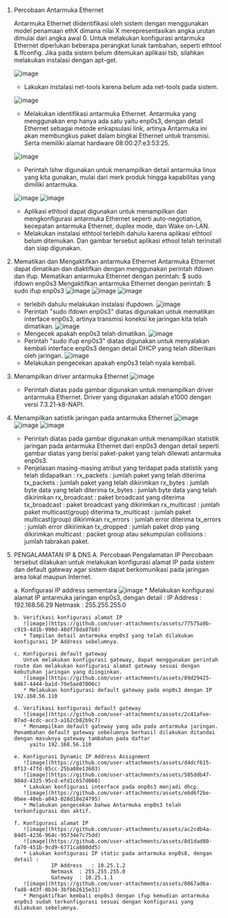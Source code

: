 1.  Percobaan Antarmuka Ethernet

    Antarmuka Ethernet diidentifikasi oleh sistem dengan menggunakan model penamaan ethX dimana nilai X merepresentasikan angka urutan dimulai dari angka awal 0. Untuk melakukan konfigurasi
    antarmuka Ethernet diperlukan beberapa perangkat lunak tambahan, seperti ethtool & Ifconfig. Jika pada sistem belum ditemukan aplikasi tsb, silahkan melakukan instalasi dengan apt-get.
    
    ![image](https://github.com/user-attachments/assets/67e6df51-8b74-4c47-9cba-cd3ed05da7d3)
    * Lakukan instalasi net-tools karena belum ada net-tools pada sistem.

    ![image](https://github.com/user-attachments/assets/a8d58d65-8c2b-4c2f-9dd9-41a06a5964da)
    * Melakukan identifikasi	antarmuka	Ethernet.	Antarmuka yang menggunakan enp hanya ada satu yaitu enp0s3, dengan detail Ethernet sebagai metode enkapsulasi link, artinya 
      Antarmuka ini akan membungkus paket dalam bingkai Ethernet untuk transmisi. Serta memiliki alamat hardware 08:00:27:e3:53:25.

    ![image](https://github.com/user-attachments/assets/3845df37-4927-4c04-9a62-493f64eb57c0)
    * Perintah lshw digunakan untuk menampilkan detail antarmuka linux yang kita gunakan, mulai dari merk produk hingga kapabilitas yang dimiliki antarmuka.

    ![image](https://github.com/user-attachments/assets/a5ff6458-529d-49f9-b1bc-eb0aff1813fb)
    ![image](https://github.com/user-attachments/assets/fbddaa7a-b41f-4f09-8808-8e152abe67c5)
    * Aplikasi ethtool dapat digunakan untuk menampilkan dan mengkonfigurasi antarmuka Ethernet seperti auto-negotiation, kecepatan antarmuka Ethernet, duplex mode, dan Wake on-LAN.
    * Melakukan instalasi ethtool terlebih dahulu karena aplikasi ethtool belum ditemukan. Dan gambar tersebut aplikasi ethool telah terinstall dan siap digunakan.

2. Mematikan dan Mengaktifkan antarmuka Ethernet
   Antarmuka Ethernet dapat dimatikan dan diaktifkan dengan menggunakan perintah ifdown dan ifup.
        Mematikan antarmuka Ethernet dengan perintah:
            $ sudo ifdown enp0s3
        Mengaktifkan antarmuka Ethernet dengan perintah:
            $ sudo ifup enp0s3
   ![image](https://github.com/user-attachments/assets/e9dafaec-7bd2-4382-a9ef-9e24e21d191e)
   ![image](https://github.com/user-attachments/assets/0df34240-abc9-4080-a1c0-5076028d0712)
   ![image](https://github.com/user-attachments/assets/7218e732-f8de-4610-a351-c264b6cbe1ba)
   * terlebih dahulu melakukan instalasi ifupdown.
   ![image](https://github.com/user-attachments/assets/d670311b-f0e8-47c3-9b6b-ece9046d1c57)
   * Perintah "sudo ifdown enp0s3" diatas digunakan untuk mematikan interface enp0s3, artinya transmisi koneksi ke jaringan kita telah dimatikan.
   ![image](https://github.com/user-attachments/assets/620317b5-db50-425b-b699-793d6a1d7760)
   * Mengecek apakah enp0s3 telah dimatikan.
   ![image](https://github.com/user-attachments/assets/dc48bbac-dfb6-46d7-863c-d6ead5f836a9)
   * Perintah "sudo ifup enp0s3" diatas digunakan untuk menyalakan kembali interface enp0s3 dengan detail DHCP yang telah diberikan oleh jaringan.
   ![image](https://github.com/user-attachments/assets/8e22d70b-9daf-4e24-bec5-c75d3666d2b2)
   * Melakukan pengecekan apakah enp0s3 telah nyala kembali.

3. Menampilkan driver antarmuka Ethernet
   ![image](https://github.com/user-attachments/assets/cb4c916d-aa66-4f16-b76d-85519cc33603)
   * Perintah diatas pada gambar digunakan untuk menampilkan driver antarmuka Ethernet. Driver yang digunakan adalah e1000 dengan versi 7.3.21-k8-NAPI.
     
4. Menampilkan satistik jaringan pada antarmuka Ethernet
   ![image](https://github.com/user-attachments/assets/701ac7c0-2f0e-40e5-8d93-abc00fc2f3c5)
   ![image](https://github.com/user-attachments/assets/cbe47e62-1948-484a-b165-dbc7a0f654be)
   ![image](https://github.com/user-attachments/assets/30b480b3-cf2e-4ab6-a36f-cafe6aa240bf)
   * Perintah diatas pada gambar digunakan untuk menampilkan statistik jaringan pada antarmuka Ethernet dari enp0s3 dengan detail seperti gambar diatas yang berisi paket-paket yang telah 
     dilewati antarmuka enp0s3.
   * Penjelasan  masing-masing atribut yang terdapat pada statistik yang telah didapatkan :
        rx_packets	: jumlah paket yang telah diterima
        tx_packets	: jumlah paket yang telah dikirimkan
        rx_bytes	: jumlah byte data yang telah diterima
        tx_bytes	: jumlah byte data yang telah dikirimkan
        rx_broadcast	: paket broadcast yang diterima
        tx_broadcast	: paket broadcast yang dikirimkan
        rx_multicast	: jumlah paket multicast(group) diterima
         tx_multicast	: jumlah paket multicast(group) dikirimkan
         rx_errors	: jumlah error diterima
         tx_errors	: jumlah error dikirimkan
         tx_dropped	: jumlah paket drop yang dikirimkan
         multicast	: packet group atau sekumpulan
         collisions	: jumlah tabrakan paket.

5. PENGALAMATAN IP & DNS
   A. Percobaan Pengalamatan IP
      Percobaan tersebut dilakukan untuk melakukan konfigurasi alamat IP pada sistem dan default gateway agar sistem dapat berkomunikasi pada jaringan area lokal maupun Internet.
   
      a. Konfigurasi IP address sementara
         ![image](https://github.com/user-attachments/assets/cd6a4b41-54f7-40d7-9c06-8220ab221110)
         * Melakukan konfigurasi alamat IP antarmuka jaringan enp0s3, dengan detail :
            IP Address	: 192.168.56.29
            Netmask	    : 255.255.255.0
   
       b. Verifikasi konfigurasi alamat IP
          ![image](https://github.com/user-attachments/assets/77575a9b-c919-4d1b-990d-48df78da87b8)
          * Tampilan detail antarmuka enp0s3 yang telah dilakukan konfigurasi IP Address sebelumnya.
   
       c. Konfigurasi default gateway
          Untuk melakukan konfigurasi gateway, dapat menggunakan perintah route dan melakukan konfigurasi alamat gateway sesuai dengan kebutuhan jaringan yang diinginkan.
          ![image](https://github.com/user-attachments/assets/89d29425-6467-4444-ba1d-79e5ae07006c)
          * Melakukan konfigurasi default gateway pada enp0s3 dengan IP 192.168.56.110
   
       d. Verifikasi konfigurasi default gateway
          ![image](https://github.com/user-attachments/assets/2c41afee-07ad-4cdc-acc3-a162cb82b9c7)
          * Menampilkan default gateway yang ada pada antarmuka jaringan. Penambahan default gateway sebelumnya berhasil dilakukan ditandai dengan masuknya gateway tambahan pada daftar 
            yaitu 192.168.56.110
   
       e. Konfigurasi Dynamic IP Address Assignment
          ![image](https://github.com/user-attachments/assets/d4dcf615-8f13-47fd-85cc-25ba08e13603)
          ![image](https://github.com/user-attachments/assets/505ddb47-984d-4325-95cd-efd1c657d060)
          * Lakukan konfigurasi interface pada enp0s3 menjadi dhcp.
          ![image](https://github.com/user-attachments/assets/e6d6f2be-0bee-40eb-a043-028d18e24795)
          * Melakukan pengecekan bahwa Antarmuka enp0s3 telah terkonfigurasi dan aktif.
   
       f. Konfigurasi alamat IP 
          ![image](https://github.com/user-attachments/assets/ac2cdb4a-84d5-4236-964c-95734e7c75dd)
          ![image](https://github.com/user-attachments/assets/8d1dad80-fa70-451b-9cd9-6771ca880dd5)
          * Lakukan konfigurasi IP static pada antarmuka enp0s8, dengan detail :
                   IP Address	: 10.25.1.2
                   Netmask	: 255.255.255.0
                   Gateway	: 10.25.1.1
          ![image](https://github.com/user-attachments/assets/0867ad6a-fad8-4d3f-8b34-3bfbb2615e31)
          * Mengaktifkan kembali enp0s3 dengan ifup kemudian antarmuka enp0s3 sudah terkonfigurasi sesuai dengan konfigurasi yang dilakukan sebelumnya. 

   













      


    

      
